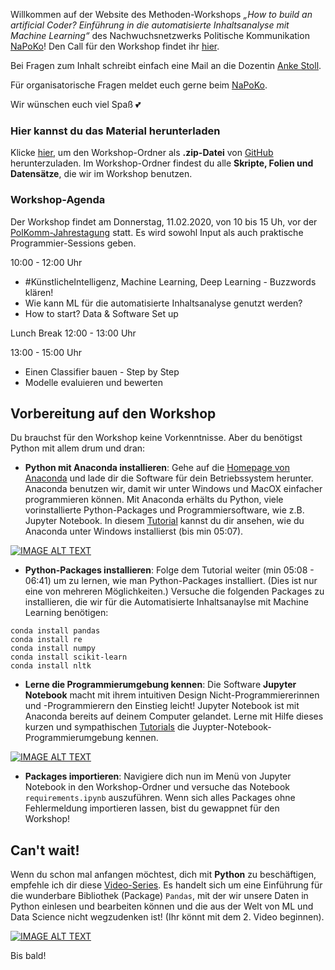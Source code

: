Willkommen auf der Website des Methoden-Workshops _„How to build an artificial Coder? Einführung in die automatisierte Inhaltsanalyse mit Machine Learning“_ des Nachwuchsnetzwerks Politische Kommunikation [NaPoKo](http://napoko.de/)! Den Call für den Workshop findet ihr [hier](http://napoko.de/workshop-artificial-coder/). 

Bei Fragen zum Inhalt schreibt einfach eine Mail an die Dozentin [Anke Stoll](mailto:anke.stoll@hhu.de). 

Für organisatorische Fragen meldet euch gerne beim [NaPoKo](mailto:sprecher@napoko.de).

Wir wünschen euch viel Spaß :two_hearts:

### Hier kannst du das Material herunterladen 

Klicke [hier](https://github.com/ankekat1000/Workshop-ML-Automatisierte-Inhaltsanalyse/archive/main.zip), um den Workshop-Ordner als **.zip-Datei** von [GitHub](https://github.com/ankekat1000/Workshop-ML-Automatisierte-Inhaltsanalyse) herunterzuladen. Im Workshop-Ordner findest du alle **Skripte, Folien und Datensätze**, die wir im Workshop benutzen.

### Workshop-Agenda

Der Workshop findet am Donnerstag, 11.02.2020, von 10 bis 15 Uh, vor der [PolKomm-Jahrestagung](https://www.polkomm2021.de/) statt. Es wird sowohl Input als auch praktische Programmier-Sessions geben.

10:00 - 12:00 Uhr

- #KünstlicheIntelligenz, Machine Learning, Deep Learning - Buzzwords klären!
- Wie kann ML für die automatisierte Inhaltsanalyse genutzt werden?
- How to start? Data & Software Set up

 Lunch Break 12:00 - 13:00 Uhr
 
 13:00 - 15:00 Uhr
 
- Einen Classifier bauen - Step by Step
- Modelle evaluieren und bewerten

## Vorbereitung auf den Workshop

Du brauchst für den Workshop keine Vorkenntnisse. Aber du benötigst Python mit allem drum und dran:

- **Python mit Anaconda installieren**: Gehe auf die [Homepage von Anaconda](https://www.anaconda.com/products/individual) und lade dir die Software für dein Betriebssystem herunter. Anaconda benutzen wir, damit wir unter Windows und MacOX einfacher programmieren können. Mit Anaconda erhälts du Python, viele vorinstallierte Python-Packages und Programmiersoftware, wie z.B. Jupyter Notebook. In diesem [Tutorial](https://www.youtube.com/watch?v=5mDYijMfSzs "Watch this first tutorial") kannst du dir ansehen, wie du Anaconda unter Windows installierst (bis min 05:07).

[![IMAGE ALT TEXT](http://img.youtube.com/vi/5mDYijMfSzs/0.jpg)](http://www.youtube.com/watch?v=5mDYijMfSzs "Watch this first tutorial")

- **Python-Packages installieren**: Folge dem Tutorial weiter (min 05:08 - 06:41) um zu lernen, wie man Python-Packages installiert. (Dies ist nur eine von mehreren Möglichkeiten.) Versuche die folgenden Packages zu installieren, die wir für die Automatisierte Inhaltsanaylse mit Machine Learning benötigen:

```
conda install pandas
conda install re
conda install numpy
conda install scikit-learn
conda install nltk
```

- **Lerne die Programmierumgebung kennen**: Die Software **Jupyter Notebook** macht mit ihrem intuitiven Design Nicht-Programmiererinnen und -Programmierern den Einstieg leicht! Jupyter Notebook ist mit Anaconda bereits auf deinem Computer gelandet. Lerne mit Hilfe dieses kurzen und sympathischen [Tutorials](https://www.youtube.com/watch?v=NIGcXjhXNug "Watch this cute tutorial") die Juypter-Notebook-Programmierumgebung kennen.

[![IMAGE ALT TEXT](http://img.youtube.com/vi/NIGcXjhXNug/0.jpg)](https://www.youtube.com/watch?v=NIGcXjhXNug "Watch this cute tutorial")

- **Packages importieren**: Navigiere dich nun im Menü von Jupyter Notebook in den Workshop-Ordner und versuche das Notebook `requirements.ipynb` auszuführen. Wenn sich alles Packages ohne Fehlermeldung importieren lassen, bist du gewappnet für den Workshop!

## Can't wait!

Wenn du schon mal anfangen möchtest, dich mit **Python** zu beschäftigen, empfehle ich dir diese [Video-Series](https://www.youtube.com/watch?v=5_QXMwezPJE&list=PL5-da3qGB5ICCsgW1MxlZ0Hq8LL5U3u9y&index=2). Es handelt sich um eine Einführung für die wunderbare Bibliothek (Package) `Pandas`, mit der wir unsere Daten in Python einlesen und bearbeiten können und die aus der Welt von ML und Data Science nicht wegzudenken ist! (Ihr könnt mit dem 2. Video beginnen). 

[![IMAGE ALT TEXT](http://img.youtube.com/vi/NIGcXjhXNug/0.jpg)](https://www.youtube.com/watch?v=NIGcXjhXNug "Watch this cute tutorial")



Bis bald!
